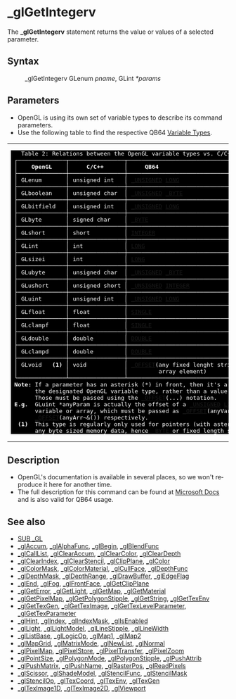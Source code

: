 <style>pre.codeide, pre.outputfixed, .outputcrt0 { background-color: #000 !important; color: #FFF !important; }</style><!DOCTYPE html>
<html class="client-nojs" dir="ltr" lang="en">
<head>
<title>_glGetIntegerv - QB64 Phoenix Edition Wiki</title>
</head>
<body class="mediawiki ltr sitedir-ltr mw-hide-empty-elt ns-0 ns-subject page-GlGetIntegerv rootpage-GlGetIntegerv skin-vector action-view skin-vector-legacy vector-feature-language-in-header-enabled vector-feature-language-in-main-page-header-disabled vector-feature-language-alert-in-sidebar-disabled vector-feature-sticky-header-disabled vector-feature-sticky-header-edit-disabled vector-feature-table-of-contents-disabled vector-feature-visual-enhancement-next-disabled">
<div class="mw-body" id="content" role="main">
<a id="top"></a>
<h1 class="firstHeading mw-first-heading" id="firstHeading">_glGetIntegerv</h1>
<div class="vector-body" id="bodyContent">
<div class="mw-body-content mw-content-ltr" dir="ltr" id="mw-content-text" lang="en"><div class="mw-parser-output"><p>The <b>_glGetIntegerv</b> statement returns the value or values of a selected parameter.
</p>
<h2><span class="mw-headline" id="Syntax">Syntax</span></h2>
<dl><dd><a class="mw-selflink selflink">_glGetIntegerv</a> GLenum <i>pname</i>, GLint <i>*params</i></dd></dl>
<p>
</p>
<h2><span class="mw-headline" id="Parameters">Parameters</span></h2>
<ul><li>OpenGL is using its own set of variable types to describe its command parameters.</li>
<li>Use the following table to find the respective QB64 <a href="Variable_Types" title="Variable Types">Variable Types</a>.</li></ul>
<table cellpadding="5px" width="100%">
<tbody><tr>
<td><pre class="outputfixed">   Table 2: Relations between the OpenGL variable types vs. C/C++ and QB64.
 ┌──────────────┬────────────────┬──────────────────────────────────────────┐
 │    <b>OpenGL</b>    │     <b>C/C++</b>      │     <b>QB64</b>                                 │
 ├──────────────┼────────────────┼──────────────────────────────────────────┤
 │ GLenum       │ unsigned int   │ <a href="UNSIGNED" title="UNSIGNED">_UNSIGNED</a> <a href="LONG" title="LONG">LONG</a>                           │
 ├──────────────┼────────────────┼──────────────────────────────────────────┤
 │ GLboolean    │ unsigned char  │ <a href="UNSIGNED" title="UNSIGNED">_UNSIGNED</a> <a href="BYTE" title="BYTE">_BYTE</a>                          │
 ├──────────────┼────────────────┼──────────────────────────────────────────┤
 │ GLbitfield   │ unsigned int   │ <a href="UNSIGNED" title="UNSIGNED">_UNSIGNED</a> <a href="LONG" title="LONG">LONG</a>                           │
 ├──────────────┼────────────────┼──────────────────────────────────────────┤
 │ GLbyte       │ signed char    │ <a href="BYTE" title="BYTE">_BYTE</a>                                    │
 ├──────────────┼────────────────┼──────────────────────────────────────────┤
 │ GLshort      │ short          │ <a href="INTEGER" title="INTEGER">INTEGER</a>                                  │
 ├──────────────┼────────────────┼──────────────────────────────────────────┤
 │ GLint        │ int            │ <a href="LONG" title="LONG">LONG</a>                                     │
 ├──────────────┼────────────────┼──────────────────────────────────────────┤
 │ GLsizei      │ int            │ <a href="LONG" title="LONG">LONG</a>                                     │
 ├──────────────┼────────────────┼──────────────────────────────────────────┤
 │ GLubyte      │ unsigned char  │ <a href="UNSIGNED" title="UNSIGNED">_UNSIGNED</a> <a href="BYTE" title="BYTE">_BYTE</a>                          │
 ├──────────────┼────────────────┼──────────────────────────────────────────┤
 │ GLushort     │ unsigned short │ <a href="UNSIGNED" title="UNSIGNED">_UNSIGNED</a> <a href="INTEGER" title="INTEGER">INTEGER</a>                        │
 ├──────────────┼────────────────┼──────────────────────────────────────────┤
 │ GLuint       │ unsigned int   │ <a href="UNSIGNED" title="UNSIGNED">_UNSIGNED</a> <a href="LONG" title="LONG">LONG</a>                           │
 ├──────────────┼────────────────┼──────────────────────────────────────────┤
 │ GLfloat      │ float          │ <a href="SINGLE" title="SINGLE">SINGLE</a>                                   │
 ├──────────────┼────────────────┼──────────────────────────────────────────┤
 │ GLclampf     │ float          │ <a href="SINGLE" title="SINGLE">SINGLE</a>                                   │
 ├──────────────┼────────────────┼──────────────────────────────────────────┤
 │ GLdouble     │ double         │ <a href="DOUBLE" title="DOUBLE">DOUBLE</a>                                   │
 ├──────────────┼────────────────┼──────────────────────────────────────────┤
 │ GLclampd     │ double         │ <a href="DOUBLE" title="DOUBLE">DOUBLE</a>                                   │
 ├──────────────┼────────────────┼──────────────────────────────────────────┤
 │ GLvoid   <b>(1)</b> │ void           │ <a href="OFFSET" title="OFFSET">_OFFSET</a>(any fixed lenght string or <a href="BYTE" title="BYTE">_BYTE</a> │
 │              │                │         array element)                   │
 └──────────────┴────────────────┴──────────────────────────────────────────┘
 <b>Note:</b> If a parameter has an asterisk (*) in front, then it's a pointer to
       the designated OpenGL variable type, rather than a value of that type.
       Those must be passed using the <a href="OFFSET" title="OFFSET">_OFFSET</a>(...) notation.
 <b>E.g.</b>  GLuint *anyParam is actually the offset of a <a href="UNSIGNED" title="UNSIGNED">_UNSIGNED</a> <a href="LONG" title="LONG">LONG</a> (~&amp;)
       variable or array, which must be passed as <a href="OFFSET" title="OFFSET">_OFFSET</a>(anyVar~&amp;) or
       <a href="OFFSET" title="OFFSET">_OFFSET</a>(anyArr~&amp;()) respectively.
  <b>(1)</b>  This type is regularly only used for pointers (with asterisk (*)) to
       any byte sized memory data, hence <a href="BYTE" title="BYTE">_BYTE</a> or fixed length strings.
</pre>
</td></tr></tbody></table>
<p>
</p>
<h2><span class="mw-headline" id="Description">Description</span></h2>
<ul><li>OpenGL's documentation is available in several places, so we won't reproduce it here for another time.</li>
<li>The full description for this command can be found at <a class="external text" href="https://learn.microsoft.com/en-us/windows/win32/opengl/glgetintegerv" rel="nofollow">Microsoft Docs</a> and is also valid for QB64 usage.</li></ul>
<p>
</p>
<h2><span class="mw-headline" id="See_also">See also</span></h2>
<ul><li><a href="GL" title="GL">SUB _GL</a></li>
<li><a href="GlAccum" title="GlAccum">_glAccum</a>, <a href="GlAlphaFunc" title="GlAlphaFunc">_glAlphaFunc</a>, <a href="GlBegin" title="GlBegin">_glBegin</a>, <a href="GlBlendFunc" title="GlBlendFunc">_glBlendFunc</a></li>
<li><a href="GlCallList" title="GlCallList">_glCallList</a>, <a href="GlClearAccum" title="GlClearAccum">_glClearAccum</a>, <a href="GlClearColor" title="GlClearColor">_glClearColor</a>, <a href="GlClearDepth" title="GlClearDepth">_glClearDepth</a></li>
<li><a href="GlClearIndex" title="GlClearIndex">_glClearIndex</a>, <a href="GlClearStencil" title="GlClearStencil">_glClearStencil</a>, <a href="GlClipPlane" title="GlClipPlane">_glClipPlane</a>, <a class="external text" href="https://learn.microsoft.com/en-us/windows/win32/opengl/glcolor-functions" rel="nofollow">_glColor</a></li>
<li><a href="GlColorMask" title="GlColorMask">_glColorMask</a>, <a href="GlColorMaterial" title="GlColorMaterial">_glColorMaterial</a>, <a href="GlCullFace" title="GlCullFace">_glCullFace</a>, <a href="GlDepthFunc" title="GlDepthFunc">_glDepthFunc</a></li>
<li><a href="GlDepthMask" title="GlDepthMask">_glDepthMask</a>, <a href="GlDepthRange" title="GlDepthRange">_glDepthRange</a>, <a href="GlDrawBuffer" title="GlDrawBuffer">_glDrawBuffer</a>, <a class="external text" href="https://learn.microsoft.com/en-us/windows/win32/opengl/gledgeflag-functions" rel="nofollow">_glEdgeFlag</a></li>
<li><a href="GlEnd" title="GlEnd">_glEnd</a>, <a class="external text" href="https://learn.microsoft.com/en-us/windows/win32/opengl/glfog" rel="nofollow">_glFog</a>, <a href="GlFrontFace" title="GlFrontFace">_glFrontFace</a>, <a href="GlGetClipPlane" title="GlGetClipPlane">_glGetClipPlane</a></li>
<li><a href="GlGetError" title="GlGetError">_glGetError</a>, <a class="external text" href="https://learn.microsoft.com/en-us/windows/win32/opengl/glgetlight" rel="nofollow">_glGetLight</a>, <a class="external text" href="https://learn.microsoft.com/en-us/windows/win32/opengl/glgetmap" rel="nofollow">_glGetMap</a>, <a class="external text" href="https://learn.microsoft.com/en-us/windows/win32/opengl/glgetmaterial" rel="nofollow">_glGetMaterial</a></li>
<li><a class="external text" href="https://learn.microsoft.com/en-us/windows/win32/opengl/glgetpixelmap" rel="nofollow">_glGetPixelMap</a>, <a href="GlGetPolygonStipple" title="GlGetPolygonStipple">_glGetPolygonStipple</a>, <a href="GlGetString" title="GlGetString">_glGetString</a>, <a class="external text" href="https://learn.microsoft.com/en-us/windows/win32/opengl/glgettexenv" rel="nofollow">_glGetTexEnv</a></li>
<li><a class="external text" href="https://learn.microsoft.com/en-us/windows/win32/opengl/glgettexgen" rel="nofollow">_glGetTexGen</a>, <a href="GlGetTexImage" title="GlGetTexImage">_glGetTexImage</a>, <a class="external text" href="https://learn.microsoft.com/en-us/windows/win32/opengl/glgettexlevelparameter" rel="nofollow">_glGetTexLevelParameter</a>, <a class="external text" href="https://learn.microsoft.com/en-us/windows/win32/opengl/glgettexparameter" rel="nofollow">_glGetTexParameter</a></li>
<li><a href="GlHint" title="GlHint">_glHint</a>, <a class="external text" href="https://learn.microsoft.com/en-us/windows/win32/opengl/glindex-functions" rel="nofollow">_glIndex</a>, <a href="GlIndexMask" title="GlIndexMask">_glIndexMask</a>, <a href="GlIsEnabled" title="GlIsEnabled">_glIsEnabled</a></li>
<li><a class="external text" href="https://learn.microsoft.com/en-us/windows/win32/opengl/gllight-functions" rel="nofollow">_glLight</a>, <a class="external text" href="https://learn.microsoft.com/en-us/windows/win32/opengl/gllightmodel-functions" rel="nofollow">_glLightModel</a>, <a href="GlLineStipple" title="GlLineStipple">_glLineStipple</a>, <a href="GlLineWidth" title="GlLineWidth">_glLineWidth</a></li>
<li><a href="GlListBase" title="GlListBase">_glListBase</a>, <a href="GlLogicOp" title="GlLogicOp">_glLogicOp</a>, <a class="external text" href="https://learn.microsoft.com/en-us/windows/win32/opengl/glmap1" rel="nofollow">_glMap1</a>, <a class="external text" href="https://learn.microsoft.com/en-us/windows/win32/opengl/glmap2" rel="nofollow">_glMap2</a></li>
<li><a class="external text" href="https://learn.microsoft.com/en-us/windows/win32/opengl/glmapgrid-functions" rel="nofollow">_glMapGrid</a>, <a href="GlMatrixMode" title="GlMatrixMode">_glMatrixMode</a>, <a href="GlNewList" title="GlNewList">_glNewList</a>, <a class="external text" href="https://learn.microsoft.com/en-us/windows/win32/opengl/glnormal-functions" rel="nofollow">_glNormal</a></li>
<li><a class="external text" href="https://learn.microsoft.com/en-us/windows/win32/opengl/glpixelmap" rel="nofollow">_glPixelMap</a>, <a class="external text" href="https://learn.microsoft.com/en-us/windows/win32/opengl/glpixelstore-functions" rel="nofollow">_glPixelStore</a>, <a class="external text" href="https://learn.microsoft.com/en-us/windows/win32/opengl/glpixeltransfer" rel="nofollow">_glPixelTransfer</a>, <a href="GlPixelZoom" title="GlPixelZoom">_glPixelZoom</a></li>
<li><a href="GlPointSize" title="GlPointSize">_glPointSize</a>, <a href="GlPolygonMode" title="GlPolygonMode">_glPolygonMode</a>, <a href="GlPolygonStipple" title="GlPolygonStipple">_glPolygonStipple</a>, <a href="GlPushAttrib" title="GlPushAttrib">_glPushAttrib</a></li>
<li><a href="GlPushMatrix" title="GlPushMatrix">_glPushMatrix</a>, <a href="GlPushName" title="GlPushName">_glPushName</a>, <a class="external text" href="https://learn.microsoft.com/en-us/windows/win32/opengl/glrasterpos-functions" rel="nofollow">_glRasterPos</a>, <a href="GlReadPixels" title="GlReadPixels">_glReadPixels</a></li>
<li><a href="GlScissor" title="GlScissor">_glScissor</a>, <a href="GlShadeModel" title="GlShadeModel">_glShadeModel</a>, <a href="GlStencilFunc" title="GlStencilFunc">_glStencilFunc</a>, <a href="GlStencilMask" title="GlStencilMask">_glStencilMask</a></li>
<li><a href="GlStencilOp" title="GlStencilOp">_glStencilOp</a>, <a class="external text" href="https://learn.microsoft.com/en-us/windows/win32/opengl/gltexcoord-functions" rel="nofollow">_glTexCoord</a>, <a class="external text" href="https://learn.microsoft.com/en-us/windows/win32/opengl/gltexenv-functions" rel="nofollow">_glTexEnv</a>, <a class="external text" href="https://learn.microsoft.com/en-us/windows/win32/opengl/gltexgen-functions" rel="nofollow">_glTexGen</a></li>
<li><a href="GlTexImage1D" title="GlTexImage1D">_glTexImage1D</a>, <a href="GlTexImage2D" title="GlTexImage2D">_glTexImage2D</a>, <a href="GlViewport" title="GlViewport">_glViewport</a></li></ul>
<p>
</p>
<!-- 
NewPP limit report
Cached time: 20240715033009
Cache expiry: 86400
Reduced expiry: false
Complications: [show‐toc]
CPU time usage: 0.034 seconds
Real time usage: 0.043 seconds
Preprocessor visited node count: 31/1000000
Post‐expand include size: 6899/2097152 bytes
Template argument size: 12/2097152 bytes
Highest expansion depth: 3/100
Expensive parser function count: 0/100
Unstrip recursion depth: 0/20
Unstrip post‐expand size: 0/5000000 bytes
-->
<!--
Transclusion expansion time report (%,ms,calls,template)
100.00%   19.689      1 -total
 34.37%    6.767      1 Template:OpenGLTypesPlugin
 13.28%    2.615      2 Template:Parameter
 12.02%    2.366      1 Template:PageSyntax
 11.56%    2.277      1 Template:FixedStart
  9.94%    1.957      1 Template:PageDescription
  9.30%    1.830      1 Template:PageSeeAlso
  9.25%    1.821      1 Template:FixedEnd
  8.79%    1.730      1 Template:PageNavigation
  8.71%    1.714      1 Template:PageParameters
-->
<!-- Saved in parser cache with key qb64pnix_mw19894-mwmb_:pcache:idhash:925-0!canonical and timestamp 20240715033009 and revision id 6881.
 -->
</div>
</div>
</div>
</div>
</body>
</html>